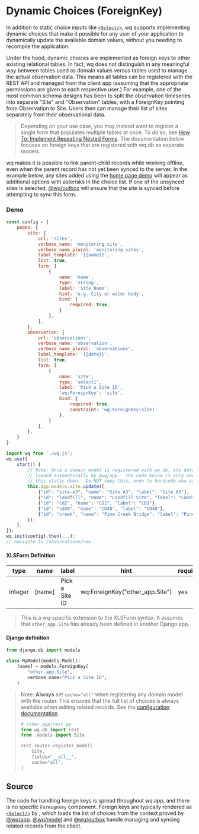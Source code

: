 # Dynamic Choices (ForeignKey)

In addition to static choice inputs like [`<Select/>`][Select], wq supports implementing dynamic choices that make it possible for any user of your application to dynamically update the available domain values, without you needing to recompile the application.

Under the hood, dynamic choices are implemented as foreign keys to other existing relational tables.  In fact, wq does not distinguish in any meaningful way between tables used as domain values versus tables used to manage the actual observation data.  This means all tables can be registered with the REST API and managed from the client app (assuming that the appropriate permissions are given to each respective user.)  For example, one of the most common schema designs has been to split the observation timeseries into separate "Site" and "Observation" tables, with a ForeignKey pointing from Observation to Site.  Users then can manage their list of sites separately from their observational data.

> Depending on your use case, you may instead want to register a single form that populates multiple tables at once.  To do so, see [How To: Implement Repeating Nested Forms][nested-forms].  The documentation below focuses on foreign keys that are registered with wq.db as separate models.

wq makes it is possible to link parent-child records while working offline, even when the parent record has not yet been synced to the server.  In the example below, any sites added using the [home page demo][wq framework] will appear as additional options with asterisks in the choice list.  If one of the unsynced sites is selected, [@wq/outbox] will ensure that the site is synced before attempting to sync this form.

### Demo

```javascript
const config = {
    pages: {
        site: {
            url: 'sites',
            verbose_name: 'monitoring site',
            verbose_name_plural: 'monitoring sites',
            label_template: '{{name}}',
            list: true,
            form: [
                {
                    name: 'name',
                    type: 'string',
                    label: 'Site Name',
                    hint: 'e.g. City or water body',
                    bind: {
                        required: true,
                    }
                },
            ],
        },
        observation: {
            url: 'observations',
            verbose_name: 'observation',
            verbose_name_plural: 'observations',
            label_template: '{{date}}',
            list: true,
            form: [
                {
                    name: 'site',
                    type: 'select1',
                    label: 'Pick a Site ID',
                    'wq:ForeignKey': 'site',
                    bind: { 
                        required: true,
                        constraint: 'wq:ForeignKey(site)'
                    },
                }
            ],
        },
    }
}

import wq from './wq.js';
wq.use({
    start() {
        // Note: Once a domain model is registered with wq.db, its data is
        // loaded automatically by @wq/app.  The code below is only needed for
        // this static demo.  Do NOT copy this, even to hardcode new values.
        this.app.models.site.update([
            {"id": "site-a3", "name": "Site A3", "label": "Site A3"},
            {"id": "landfill", "name": "Landfill Site", "label": "Landfill Site"},
            {"id": "cd2", "name": "CD2", "label": "CD2"},
            {"id": "cd48", "name": "CD48", "label": "CD48"},
            {"id": "creek", "name": "Pine Creek Bridge", "label": "Pine Greek Bridge"},
        ]);
    },
});
wq.init(config).then(...);
// navigate to /observations/new
```

#### XLSForm Definition

type | name | label | hint | required | constraint
-----|------|-------|------|----------|------------
integer | [name] | Pick a Site ID | wq:ForeignKey("other_app.Site") | yes |

> This is a wq-specific extension to the XLSForm syntax.  It assumes that `other_app.Site` has already been defined in another Django app.

#### Django definition

```python
from django.db import models

class MyModel(models.Model):
    [name] = models.ForeignKey(
        "other_app.Site",
        verbose_name="Pick a Site ID",
    )
```

> Note: **Always** set `cache="all"` when registering any domain model with the router.  This ensures that the full list of choices is always available when editing related records.  See the [configuration documentation][config].
>
> ```python
> # other_app/rest.py
> from wq.db import rest
> from .models import Site
> 
> rest.router.register_model(
>     Site,
>     fields="__all__",
>     cache="all",
> )
> ```

## Source

The code for handling foreign keys is spread throughout wq.app, and there is no specific `ForeignKey` component.  Foreign keys are typically rendered as [`<Select/>`][Select] by [<AutoInput/>][AutoInput], which loads the list of choices from the context proved by [@wq/app].  [@wq/model] and [@wq/outbox] handle managing and syncing related records from the client.

[Select]: ./Select.md
[AutoInput]: ../components/AutoInput.md
[config]: ../config.md
[nested-forms]: ../guides/implement-repeating-nested-forms.md
[wq framework]: ../index.md
[@wq/app]: ../@wq/app.md
[@wq/outbox]: ../@wq/outbox.md
[@wq/model]: ../@wq/model.md
